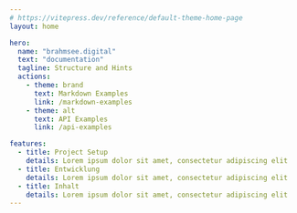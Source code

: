 ```yaml
---
# https://vitepress.dev/reference/default-theme-home-page
layout: home

hero:
  name: "brahmsee.digital"
  text: "documentation"
  tagline: Structure and Hints
  actions:
    - theme: brand
      text: Markdown Examples
      link: /markdown-examples
    - theme: alt
      text: API Examples
      link: /api-examples

features:
  - title: Project Setup
    details: Lorem ipsum dolor sit amet, consectetur adipiscing elit
  - title: Entwicklung
    details: Lorem ipsum dolor sit amet, consectetur adipiscing elit
  - title: Inhalt
    details: Lorem ipsum dolor sit amet, consectetur adipiscing elit
---
```

